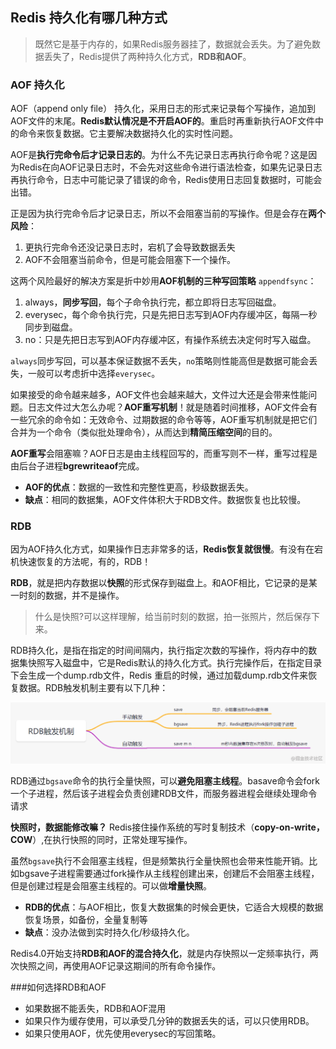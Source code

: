 ## Redis 持久化有哪几种方式

> 既然它是基于内存的，如果Redis服务器挂了，数据就会丢失。为了避免数据丢失了，Redis提供了两种持久化方式，**RDB和AOF**。

### AOF 持久化

AOF（append only file） 持久化，采用日志的形式来记录每个写操作，追加到AOF文件的末尾。**Redis默认情况是不开启AOF的**。重启时再重新执行AOF文件中的命令来恢复数据。它主要解决数据持久化的实时性问题。

AOF是**执行完命令后才记录日志的**。为什么不先记录日志再执行命令呢？这是因为Redis在向AOF记录日志时，不会先对这些命令进行语法检查，如果先记录日志再执行命令，日志中可能记录了错误的命令，Redis使用日志回复数据时，可能会出错。

正是因为执行完命令后才记录日志，所以不会阻塞当前的写操作。但是会存在**两个风险**：

1. 更执行完命令还没记录日志时，宕机了会导致数据丢失
2. AOF不会阻塞当前命令，但是可能会阻塞下一个操作。

这两个风险最好的解决方案是折中妙用**AOF机制的三种写回策略** `appendfsync`：

1. always，**同步写回**，每个子命令执行完，都立即将日志写回磁盘。
2. everysec，每个命令执行完，只是先把日志写到AOF内存缓冲区，每隔一秒同步到磁盘。
3. no：只是先把日志写到AOF内存缓冲区，有操作系统去决定何时写入磁盘。

`always`同步写回，可以基本保证数据不丢失，`no`策略则性能高但是数据可能会丢失，一般可以考虑折中选择`everysec`。

如果接受的命令越来越多，AOF文件也会越来越大，文件过大还是会带来性能问题。日志文件过大怎么办呢？**AOF重写机制**！就是随着时间推移，AOF文件会有一些冗余的命令如：无效命令、过期数据的命令等等，AOF重写机制就是把它们合并为一个命令（类似批处理命令），从而达到**精简压缩空间**的目的。

**AOF重写**会阻塞嘛？AOF日志是由主线程回写的，而重写则不一样，重写过程是由后台子进程**bgrewriteaof**完成。

- **AOF的优点**：数据的一致性和完整性更高，秒级数据丢失。
- **缺点**：相同的数据集，AOF文件体积大于RDB文件。数据恢复也比较慢。

### RDB

因为AOF持久化方式，如果操作日志非常多的话，**Redis恢复就很慢**。有没有在宕机快速恢复的方法呢，有的，RDB！

**RDB**，就是把内存数据以**快照**的形式保存到磁盘上。和AOF相比，它记录的是某一时刻的数据，并不是操作。

> 什么是快照?可以这样理解，给当前时刻的数据，拍一张照片，然后保存下来。

RDB持久化，是指在指定的时间间隔内，执行指定次数的写操作，将内存中的数据集快照写入磁盘中，它是Redis默认的持久化方式。执行完操作后，在指定目录下会生成一个dump.rdb文件，Redis 重启的时候，通过加载dump.rdb文件来恢复数据。RDB触发机制主要有以下几种：

![rdb](../../assets/rdb.png)

RDB通过`bgsave`命令的执行全量快照，可以**避免阻塞主线程**。basave命令会fork一个子进程，然后该子进程会负责创建RDB文件，而服务器进程会继续处理命令请求

**快照时，数据能修改嘛？** Redis接住操作系统的写时复制技术（**copy-on-write，COW**）,在执行快照的同时，正常处理写操作。

虽然`bgsave`执行不会阻塞主线程，但是频繁执行全量快照也会带来性能开销。比如bgsave子进程需要通过fork操作从主线程创建出来，创建后不会阻塞主线程，但是创建过程是会阻塞主线程的。可以做**增量快照**。

- **RDB的优点**：与AOF相比，恢复大数据集的时候会更快，它适合大规模的数据恢复场景，如备份，全量复制等
- **缺点**：没办法做到实时持久化/秒级持久化。

Redis4.0开始支持**RDB和AOF的混合持久化**，就是内存快照以一定频率执行，两次快照之间，再使用AOF记录这期间的所有命令操作。

###如何选择RDB和AOF

- 如果数据不能丢失，RDB和AOF混用
- 如果只作为缓存使用，可以承受几分钟的数据丢失的话，可以只使用RDB。
- 如果只使用AOF，优先使用everysec的写回策略。